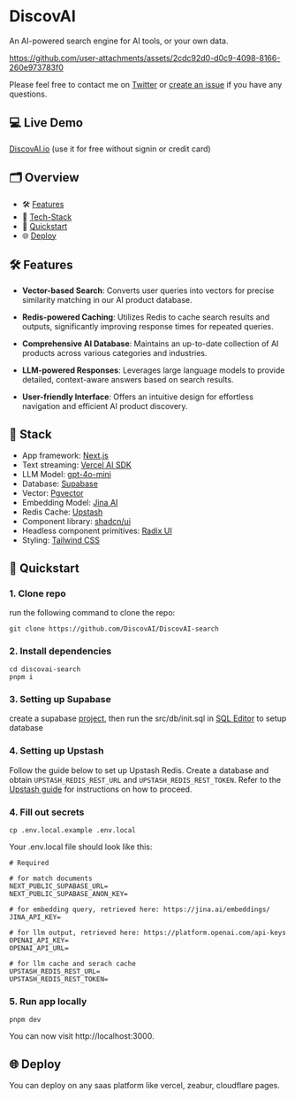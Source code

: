 # DiscovAI

An AI-powered search engine for AI tools, or your own data.

https://github.com/user-attachments/assets/2cdc92d0-d0c9-4098-8166-260e973783f0

Please feel free to contact me on [Twitter](https://x.com/ruiyanghim) or [create an issue](https://github.com/DiscovAI/DiscovAI-search/issues/new) if you have any questions.

## 💻 Live Demo

[DiscovAI.io](https://discovai.io/) (use it for free without signin or credit card)

## 🗂️ Overview

- 🛠 [Features](#-features)
- 🧱 [Tech-Stack](#-stack)
- 🚀 [Quickstart](#-quickstart)
- 🌐 [Deploy](#-deploy)

## 🛠 Features

- **Vector-based Search**: Converts user queries into vectors for precise similarity matching in our AI product database.

- **Redis-powered Caching**: Utilizes Redis to cache search results and outputs, significantly improving response times for repeated queries.

- **Comprehensive AI Database**: Maintains an up-to-date collection of AI products across various categories and industries.

- **LLM-powered Responses**: Leverages large language models to provide detailed, context-aware answers based on search results.

- **User-friendly Interface**: Offers an intuitive design for effortless navigation and efficient AI product discovery.

## 🧱 Stack

- App framework: [Next.js](https://nextjs.org/)
- Text streaming: [Vercel AI SDK](https://sdk.vercel.ai/docs)
- LLM Model: [gpt-4o-mini](https://openai.com/)
- Database: [Supabase](https://supabase.com/)
- Vector: [Pgvector](https://github.com/pgvector/pgvector)
- Embedding Model: [Jina AI](https://jina.ai/embeddings)
- Redis Cache: [Upstash](https://upstash.com/)
- Component library: [shadcn/ui](https://ui.shadcn.com/)
- Headless component primitives: [Radix UI](https://www.radix-ui.com/)
- Styling: [Tailwind CSS](https://tailwindcss.com/)

## 🚀 Quickstart

### 1. Clone repo

run the following command to clone the repo:

```
git clone https://github.com/DiscovAI/DiscovAI-search
```

### 2. Install dependencies

```
cd discovai-search
pnpm i
```

### 3. Setting up Supabase

create a supabase [project](https://supabase.com/dashboard/projects), then run the src/db/init.sql in [SQL Editor](https://supabase.com/docs/guides/database/overview) to setup database

### 4. Setting up Upstash

Follow the guide below to set up Upstash Redis. Create a database and obtain `UPSTASH_REDIS_REST_URL` and `UPSTASH_REDIS_REST_TOKEN`. Refer to the [Upstash guide](https://upstash.com/blog/rag-chatbot-upstash#setting-up-upstash-redis) for instructions on how to proceed.

### 4. Fill out secrets

```
cp .env.local.example .env.local
```

Your .env.local file should look like this:

```
# Required

# for match documents
NEXT_PUBLIC_SUPABASE_URL=
NEXT_PUBLIC_SUPABASE_ANON_KEY=

# for embedding query, retrieved here: https://jina.ai/embeddings/
JINA_API_KEY=

# for llm output, retrieved here: https://platform.openai.com/api-keys
OPENAI_API_KEY=
OPENAI_API_URL=

# for llm cache and serach cache
UPSTASH_REDIS_REST_URL=
UPSTASH_REDIS_REST_TOKEN=
```

### 5. Run app locally

```
pnpm dev
```

You can now visit http://localhost:3000.

## 🌐 Deploy

You can deploy on any saas platform like vercel, zeabur, cloudflare pages.

